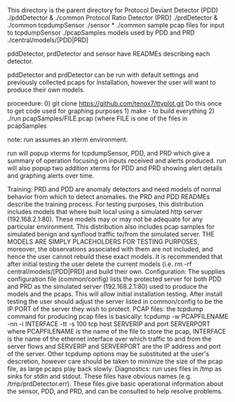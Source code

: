 This directory is the parent directory for
	Protocol Deviant Detector (PDD) ./pddDetector & ./common
	Protocol Ratio Detector (PRD) ./prdDetector & ./common
	tcpdumpSensor ./sensor * ./common
	sample pcap files for input to tcpdumpSensor ./pcapSamples
	models used by PDD and PRD ./central/models/[PDD|PRD]

pddDetector, prdDetector and sensor have READMEs describing each detector.


pddDetector and prdDetector can be run with default settings and previously
collected pcaps for installation, however the user will want to produce
their own models.

proceedure:
	0) git clone https://github.com/tenox7/ttyplot.git
		Do this once to get code used for graphing purposes
	1) make - to build everything
	2) ./run pcapSamples/FILE.pcap (where FILE is one of the files in
		pcapSamples

note: run assumes an xterm environment.

run will popup xterms for tcpdumpSensor, PDD, and PRD which
give a summary of operation focusing on inputs received and alerts produced.
run will also popup two addition xterms for PDD and PRD showing alert details
and graphing alerts over time.

Training:
PRD and PDD are anomaly detectors and need models of normal behavior from
which to detect anomalies.  the PRD and PDD READMEs describe the training
process.  For testing purposes, this distribution includes models that
where built local using a simulated http server (192.168.2.1:80).
These models may or may not be adequate for any particular environment.
This distribution also includes pcap samples for simulated benign and synflood
traffic to/from the simulated server.  THE MODELS ARE SIMPLY PLACEHOLDERS
FOR TESTING PURPOSES, moreover, the observations associated with them
are not included, and hence the user cannot rebuild these exact models.
It is recommended that after initial testing the user delete the current
models (i.e. rm -rf central/models/[PDD|PRD] and build their own.
Configuration:
The supplies configuration file (common/config) lists the protected server
for both PDD and PRD as the simulated server (192.168.2.1:80) used to
produce the models and the pcaps.  This will allow initial installation
testing.  After install testing the user should adjust the server listed in
common/config to be the IP:PORT of the server they wish to protect.
PCAP files:
the tcpdump command for producing pcap files is basically:
	tcpdump -w PCAPFILENAME -nn -i INTERFACE -tt -s 100 tcp host SERVERIP and port SERVERPORT
where PCAPFILENAME is the name of the file to store the pcap,
INTERFACE is the name of the ethernet interface over which traffic to
and from the server flows and SERVERIP and SERVERPORT are the IP address 
and port of the server.  Other tcpdump options may be substituted at the
user's descretion, however care should be taken to minimize the size of
the pcap file, as large pcaps play back slowly.
Diagnostics:
run uses files in /tmp as sinks for stdin and stdout.  These files have
obvious names (e.g. /tmp/prdDetector.err).  These files give basic operational
information about the sensor, PDD, and PRD, and can be consulted to help
resolve problems.  
